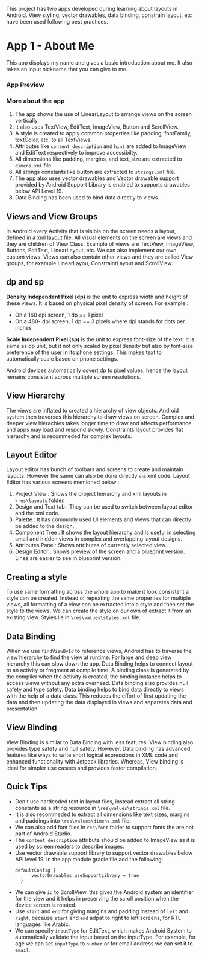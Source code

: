 This project has two apps developed during learning about layouts in Android. View styling, vector drawables, data binding, constrain layout, etc have been used following best practices.

# App 1 - About Me #
This app displays my name and gives a basic introduction about me. It also takes an input nickname that you can give to me.

### App Preview ###



### More about the app ###
1. The app shows the use of LinearLayout to arrange views on the screen vertically.
2. It also uses TextView, EditText, ImageView, Button and ScrollView.
3. A style is created to apply common properties like padding, fontFamily, textColor, etc. to all TextViews.
4. Attributes like `content_description` and `hint` are added to ImageView and EditText respectively to improve accessibilty.
5. All dimensions like padding, margins, and  text_size are extracted to `dimens.xml` file.
6. All strings constants like button are extracted to `strings.xml` file.
7. The app also uses vector drawables and Vector drawable support provided by Android Support Library is enabled to supports drawables below API Level 19.
8. Data Binding has been used to bind data directly to views. 

## Views and View Groups ## 
In Android every Activity that is visible on the screen needs a layout, defined in a xml layout file. All visual elements on the screen are views and they are children of View Class. Example of views are TextView, ImageView, Buttons, EditText, LinearLayout, etc. We can also implement our own custom views. Views can also contain other views and they are called View groups, for example LinearLayou, ConstraintLayout and ScrollView. 

## dp and sp ##
**Density Independent Pixel (dp)** is the unit to express width and height of these views. It is based on physical pixel density of screen. For example :
 * On a 160 dpi screen, 1 dp == 1 pixel
 * On a 480- dpi screen, 1 dp  == 3 pixels
where dpi stands for dots per inches

**Scale Independent Pixel (sp)** is the unit to express font-size of the text. It is same as dp unit, but it not only scaled by pixel density but also by font-size preference of the user in its phone settings. This makes text to automatically scale based on phone settings. 

Android devices automatically covert dp to pixel values, hence the layout remains consistent across multiple screen resolutions.

## View Hierarchy ##
The views are inflated to created a hierarchy of view objects. Android system then traverses this hierarchy to draw views on screen. Complex and deeper view hierachies takes longer time to draw and affects performance and apps may load and respond slowly. Constraints layout provides flat hierarchy and is recommeded for complex layouts.

## Layout Editor ##
Layout editor has bunch of toolbars and screens to create and maintain layouts. However the same can also be done directly via xml code. Layout Editor has various screens mentioned below : 

1. Project View : Shows the project hierarchy and xml layouts in `\res\layouts` folder.
2. Design and Text tab : They can be used to switch between layout editor and the xml code.
3. Palette : It has commonly used UI elements and Views that can directly be added to the design.
4. Component Tree : It shows the layout hierarchy and is useful in selecting small and hidden views in complex and overlapping layout designs.
5. Attributes Pane : Shows attributes of currently selected view.
6. Design Editor : Shows preview of the screen and a blueprint version. Lines are easier to see in blueprint version.

## Creating a style ##
To use same formatting across the whole app to make it look consistent a style can be created. Instead of repeating the same properties for multiple views, all formatting of a view can be extracted into a style and then set the style to the views. We can create the style on our own of extract it from an existing view. Styles lie in `\res\values\styles.xml` file.

## Data Binding ##
When we use `findViewById` to reference views, Android has to traverse the view hierarchy to find the view at runtime. For large and deep view hierarchy this can slow down the app. Data Binding helps to connect layout to an activity or fragment at compile time. A binding class is generated by the compiler when the activity is created, the binding instance helps to access views without any extra overhead. Data binding also provides null safety and type safety. Data binding helps to bind data directly to views with the help of a data class. This reduces the effort of first updating the data and then updating the data displayed in views and separates data and presentation.

## View Binding ##
View Binding is similar to Data Binding with less features. View binding also provides type safety and null safety. However, Data binding has advanced features like ways to write short logical expressions in XML code and enhanced functionality with Jetpack libraries. Whereas, View binding is ideal for simpler use casees and provides faster compilation.

## Quick Tips ##
* Don't use hardcoded text in layout files, instead extract all string constants as a string resource in `\res\values\strings.xml` file.
* It is also recommeded to extract all dimensions like text sizes, margins and paddings into `\res\values\dimens.xml` file.
* We can also add font files in `res\font` folder to support fonts the are not part of Android Studio.
* The `content_description` attribute should be added to ImageView as it is used by screen readers to describe images.
* Use vector drawable support library to support vector drawables below API level 19. In the app module gradle file add the following:
  ```
  defaultConfig {
        vectorDrawables.useSupportLibrary = true
    }
  ```
* We can give `id` to ScrollView, this gives the Android system an identifier for the view and it helps in preserving the scroll position when the device screen is rotated.
* Use `start` and `end` for giving margins and padding instead of `left` and `right`, because `start` and `end` adpat to right to left screens, for RTL languages like Arabic.
* We can specify `inputType` for EditText, which makes Android System to automatically validate the input based on the inputType. For example, for age we can set `inputType` to `number` or for email address we can set it to `email`.
